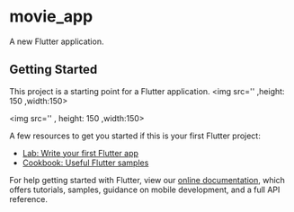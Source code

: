 # movie_app

A new Flutter application.

## Getting Started

This project is a starting point for a Flutter application.
<img src='' ,height: 150 ,width:150>

<img src='' , height: 150 ,width:150>


A few resources to get you started if this is your first Flutter project:

- [Lab: Write your first Flutter app](https://flutter.dev/docs/get-started/codelab)
- [Cookbook: Useful Flutter samples](https://flutter.dev/docs/cookbook)

For help getting started with Flutter, view our
[online documentation](https://flutter.dev/docs), which offers tutorials,
samples, guidance on mobile development, and a full API reference.

